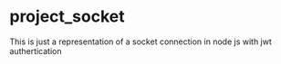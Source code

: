 # project_socket
This is just a representation of a socket connection in node js with jwt authertication
